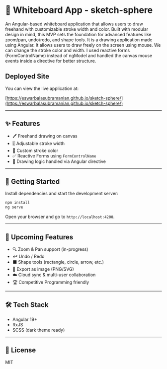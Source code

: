 # 🎨 Whiteboard App - sketch-sphere

An Angular-based whiteboard application that allows users to draw freehand with customizable stroke width and color. Built with modular design in mind, this MVP sets the foundation for advanced features like zoom/pan, undo/redo, and shape tools. It is a drawing application made using Angular. It allows users to draw freely on the screen using mouse. We can change the stroke color and width. I used reactive forms (FormControlName) instead of ngModel and handled the canvas mouse events inside a directive for better structure.


## Deployed Site

You can view the live application at:

[https://eswarbalasubramanian.github.io/sketch-sphere/](https://eswarbalasubramanian.github.io/sketch-sphere/)

---

## ✨ Features

- 🖊️ Freehand drawing on canvas  
- 🎚️ Adjustable stroke width  
- 🎨 Custom stroke color  
- ✅ Reactive Forms using `FormControlName`  
- 🧩 Drawing logic handled via Angular directive  

---

## 🚀 Getting Started

Install dependencies and start the development server:

```bash
npm install
ng serve
```

Open your browser and go to `http://localhost:4200`.

---

## 📌 Upcoming Features

- 🔍 Zoom & Pan support (in-progress)  
- ↩️ Undo / Redo  
- ⬛ Shape tools (rectangle, circle, arrow, etc.)  
- 💾 Export as image (PNG/SVG)  
- ☁️ Cloud sync & multi-user collaboration
- 🏆 Competitive Programming friendly

---

## 🛠️ Tech Stack

- Angular 19+  
- RxJS  
- SCSS (dark theme ready)

---

## 📃 License

MIT

